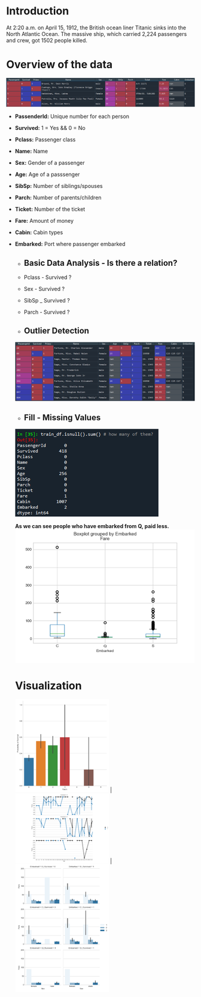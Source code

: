 # Introduction
At 2:20 a.m. on April 15, 1912, the British ocean liner Titanic sinks into the North Atlantic Ocean.
The massive ship, which carried 2,224 passengers and crew, got 1502 people killed.

# Overview of the data
![ex4](https://github.com/Frightera/Exploratory-Data-Analysis/blob/master/images/data%20overview.PNG)
- **PassenderId:** Unique number for each person
- **Survived:** 1 = Yes && 0 = No
- **Pclass:** Passenger class
- **Name:** Name
- **Sex:** Gender of a passenger
- **Age:** Age of a passsenger
- **SibSp:** Number of siblings/spouses
- **Parch:** Number of parents/children
- **Ticket:** Number of the ticket
- **Fare:** Amount of money
- **Cabin:** Cabin types
- **Embarked:** Port where passenger embarked
 
  - ## Basic Data Analysis - Is there a relation?
  - Pclass - Survived ?
  - Sex - Survived ?
  - SibSp _ Survived ?
  - Parch - Survived ?
  
  - ## Outlier Detection
  ![ex1](https://github.com/Frightera/Exploratory-Data-Analysis/blob/master/images/outliers.PNG)
  - ## Fill - Missing Values
  ![ex2](https://github.com/Frightera/Exploratory-Data-Analysis/blob/master/images/missing%20values.PNG)
  
  **As we can see people who have embarked from Q, paid less.**
  ![ex3](https://github.com/Frightera/Exploratory-Data-Analysis/blob/master/images/fill_embarked.png)
  
  # Visualization
  <img src="https://github.com/Frightera/Exploratory-Data-Analysis/blob/master/images/RelationAnalysis/Parch%20-%20Survived.png" width="250"> | <img src="https://github.com/Frightera/Exploratory-Data-Analysis/blob/master/images/RelationAnalysis/Pclass%20-%20Survived%20-%20Age%20-%20Embarked.png" width="250"> | <img src="https://github.com/Frightera/Exploratory-Data-Analysis/blob/master/images/RelationAnalysis/Pclass%20-%20Survived%20-%20Embarked%20-%20Sex%20-%20Fare.png" width="250">
